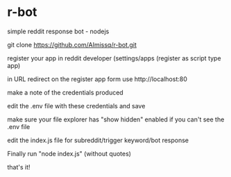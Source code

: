# r-bot
simple reddit response bot - nodejs

git clone https://github.com/AImissq/r-bot.git

register your app in reddit developer (settings/apps (register as script type app)

in URL redirect on the register app form use http://localhost:80

make a note of the credentials produced

edit the .env file with these credentials and save

make sure your file explorer has "show hidden" enabled if you can't see the .env file

edit the index.js file for subreddit/trigger keyword/bot response 

Finally run "node index.js" (without quotes)

that's it!
